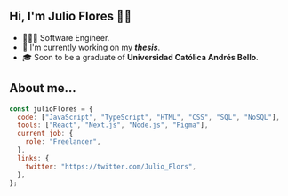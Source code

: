 ## Hi, I'm Julio Flores 👋🏽

- 👨🏽‍💻 Software Engineer.
- 🔭 I'm currently working on my ***thesis***.
- 🎓 Soon to be a graduate of **Universidad Católica Andrés Bello**.
 
## About me...
```js
const julioFlores = { 
  code: ["JavaScript", "TypeScript", "HTML", "CSS", "SQL", "NoSQL"],
  tools: ["React", "Next.js", "Node.js", "Figma"],
  current_job: {
    role: "Freelancer",
  }, 
  links: { 
    twitter: "https://twitter.com/Julio_Flors",    
  },
};
```

